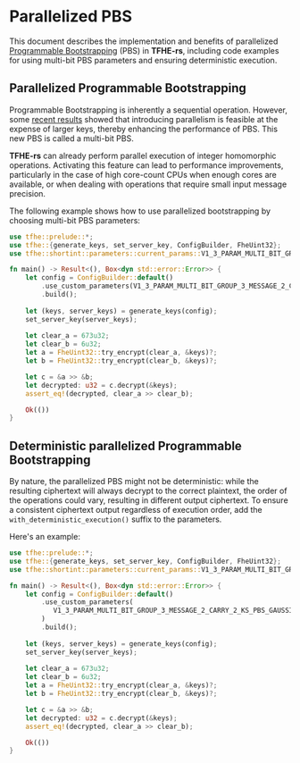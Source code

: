 # Parallelized PBS

This document describes the implementation and benefits of parallelized [Programmable Bootstrapping](../getting-started/security-and-cryptography.md#programmable-bootstrapping-pbs) (PBS) in **TFHE-rs**, including code examples for using multi-bit PBS parameters and ensuring deterministic execution.

## Parallelized Programmable Bootstrapping

Programmable Bootstrapping is inherently a sequential operation. However, some [recent results](https://marcjoye.github.io/papers/JP22ternary.pdf) showed that introducing parallelism is feasible at the expense of larger keys, thereby enhancing the performance of PBS. This new PBS is called a multi-bit PBS.

**TFHE-rs** can already perform parallel execution of integer homomorphic operations. Activating this feature can lead to performance improvements, particularly in the case of high core-count CPUs when enough cores are available, or when dealing with operations that require small input message precision.

The following example shows how to use parallelized bootstrapping by choosing multi-bit PBS parameters:

```rust
use tfhe::prelude::*;
use tfhe::{generate_keys, set_server_key, ConfigBuilder, FheUint32};
use tfhe::shortint::parameters::current_params::V1_3_PARAM_MULTI_BIT_GROUP_3_MESSAGE_2_CARRY_2_KS_PBS_GAUSSIAN_2M64;

fn main() -> Result<(), Box<dyn std::error::Error>> {
    let config = ConfigBuilder::default()
        .use_custom_parameters(V1_3_PARAM_MULTI_BIT_GROUP_3_MESSAGE_2_CARRY_2_KS_PBS_GAUSSIAN_2M64)
        .build();
        
    let (keys, server_keys) = generate_keys(config);
    set_server_key(server_keys);
    
    let clear_a = 673u32;
    let clear_b = 6u32;
    let a = FheUint32::try_encrypt(clear_a, &keys)?;
    let b = FheUint32::try_encrypt(clear_b, &keys)?;

    let c = &a >> &b;
    let decrypted: u32 = c.decrypt(&keys);
    assert_eq!(decrypted, clear_a >> clear_b);

    Ok(())
}
```

## Deterministic parallelized Programmable Bootstrapping

By nature, the parallelized PBS might not be deterministic: while the resulting ciphertext will always decrypt to the correct plaintext, the order of the operations could vary, resulting in different output ciphertext. To ensure a consistent ciphertext output regardless of execution order, add the `with_deterministic_execution()` suffix to the parameters.

Here's an example:

```rust
use tfhe::prelude::*;
use tfhe::{generate_keys, set_server_key, ConfigBuilder, FheUint32};
use tfhe::shortint::parameters::current_params::V1_3_PARAM_MULTI_BIT_GROUP_3_MESSAGE_2_CARRY_2_KS_PBS_GAUSSIAN_2M64;

fn main() -> Result<(), Box<dyn std::error::Error>> {
    let config = ConfigBuilder::default()
        .use_custom_parameters(
           V1_3_PARAM_MULTI_BIT_GROUP_3_MESSAGE_2_CARRY_2_KS_PBS_GAUSSIAN_2M64.with_deterministic_execution(),
        )
        .build();
        
    let (keys, server_keys) = generate_keys(config);
    set_server_key(server_keys);
    
    let clear_a = 673u32;
    let clear_b = 6u32;
    let a = FheUint32::try_encrypt(clear_a, &keys)?;
    let b = FheUint32::try_encrypt(clear_b, &keys)?;

    let c = &a >> &b;
    let decrypted: u32 = c.decrypt(&keys);
    assert_eq!(decrypted, clear_a >> clear_b);

    Ok(())
}
```
